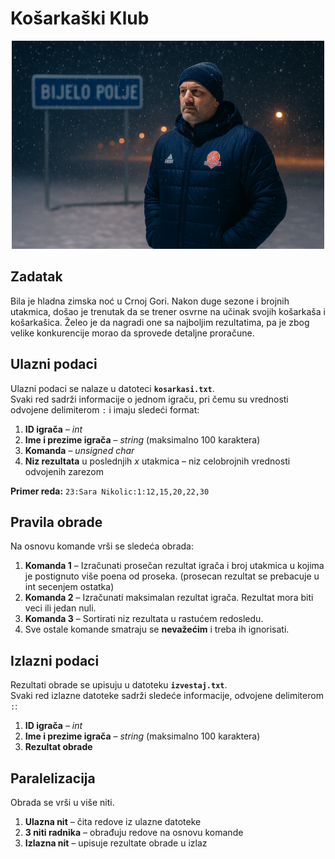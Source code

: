 # Košarkaški Klub

<center>
<img src="./image.png" alt="USB" width="500"/>
</center>

## Zadatak

Bila je hladna zimska noć u Crnoj Gori. Nakon duge sezone i brojnih utakmica, došao je trenutak da se trener osvrne na učinak svojih košarkaša i košarkašica. Želeo je da nagradi one sa najboljim rezultatima, pa je zbog velike konkurencije morao da sprovede detaljne proračune.

## Ulazni podaci

Ulazni podaci se nalaze u datoteci **`kosarkasi.txt`**.  
Svaki red sadrži informacije o jednom igraču, pri čemu su vrednosti odvojene delimiterom `:` i imaju sledeći format:

1. **ID igrača** – _int_
2. **Ime i prezime igrača** – _string_ (maksimalno 100 karaktera)
3. **Komanda** – _unsigned char_
4. **Niz rezultata** u poslednjih _x_ utakmica – niz celobrojnih vrednosti odvojenih zarezom

**Primer reda:**
`23:Sara Nikolic:1:12,15,20,22,30`

## Pravila obrade

Na osnovu komande vrši se sledeća obrada:

1. **Komanda 1** – Izračunati prosečan rezultat igrača i broj utakmica u kojima je postignuto više poena od proseka. (prosecan rezultat se prebacuje u int secenjem ostatka)
2. **Komanda 2** – Izračunati maksimalan rezultat igrača. Rezultat mora biti veci ili jedan nuli.
3. **Komanda 3** – Sortirati niz rezultata u rastućem redosledu.
4. Sve ostale komande smatraju se **nevažećim** i treba ih ignorisati.

## Izlazni podaci

Rezultati obrade se upisuju u datoteku **`izvestaj.txt`**.  
Svaki red izlazne datoteke sadrži sledeće informacije, odvojene delimiterom `:`:

1. **ID igrača** – _int_
2. **Ime i prezime igrača** – _string_ (maksimalno 100 karaktera)
3. **Rezultat obrade**

## Paralelizacija

Obrada se vrši u više niti.

1. **Ulazna nit** – čita redove iz ulazne datoteke
2. **3 niti radnika** – obrađuju redove na osnovu komande
3. **Izlazna nit** – upisuje rezultate obrade u izlaz
